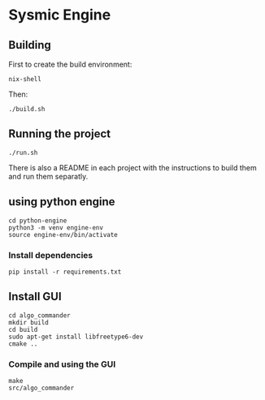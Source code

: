 # Sysmic Engine

## Building

First to create the build environment:
```
nix-shell
```

Then:

```
./build.sh
```

## Running the project
```
./run.sh
```

There is also a README in each project with the instructions to build them and run them separatly.


## using python engine
```
cd python-engine
python3 -m venv engine-env
source engine-env/bin/activate
```
### Install dependencies
```
pip install -r requirements.txt
```

## Install GUI
```
cd algo_commander
mkdir build
cd build
sudo apt-get install libfreetype6-dev 
cmake ..
```

### Compile and using the GUI
```
make
src/algo_commander
```

